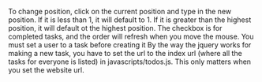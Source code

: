 To change position, click on the current position and type in the new position. If it is less than 1, it will default to 1. If it is greater than the highest position, it will default ot the highest position.
The checkbox is for completed tasks, and the order will refresh when you move the mouse.
You must set a user to a task before creating it
By the way the jquery works for making a new task, you have to set the url to the index url (where all the tasks for everyone is listed) in javascripts/todos.js. This only matters when you set the website url.

